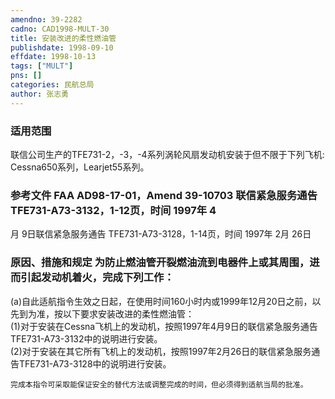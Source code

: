 ```yaml
---
amendno: 39-2282  
cadno: CAD1998-MULT-30  
title: 安装改进的柔性燃油管  
publishdate: 1998-09-10  
effdate: 1998-10-13  
tags: ["MULT"]  
pns: []  
categories: 民航总局  
author: 张志勇  
---
```

  
### 适用范围  
联信公司生产的TFE731-2，-3，-4系列涡轮风扇发动机安装于但不限于下列飞机: Cessna650系列，Learjet55系列。  
  
<!--more-->  
### 参考文件    FAA AD98-17-01，Amend 39-10703 联信紧急服务通告 TFE731-A73-3132，1-12页，时间 1997年 4  
月 9日联信紧急服务通告 TFE731-A73-3128，1-14页，时间 1997年 2月 26日  
  
### 原因、措施和规定 为防止燃油管开裂燃油流到电器件上或其周围，进而引起发动机着火，完成下列工作：  
(a)自此适航指令生效之日起，在使用时间160小时内或1999年12月20日之前，以先到为准，按以下要求安装改进的柔性燃油管：  
(1)对于安装在Cessna飞机上的发动机，按照1997年4月9日的联信紧急服务通告TFE731-A73-3132中的说明进行安装。  
       (2)对于安装在其它所有飞机上的发动机，按照1997年2月26日的联信紧急服务通告TFE731-A73-3128中的说明进行安装。  
  
      
    完成本指令可采取能保证安全的替代方法或调整完成的时间，但必须得到适航当局的批准。  
